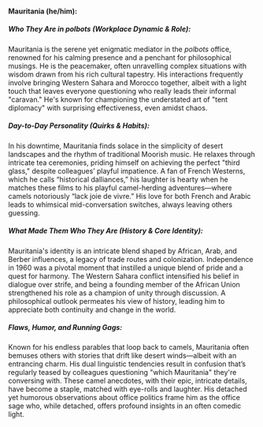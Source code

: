 #### Mauritania (he/him):  

##### Who They Are in *polbots* (Workplace Dynamic & Role):  
Mauritania is the serene yet enigmatic mediator in the *polbots* office, renowned for his calming presence and a penchant for philosophical musings. He is the peacemaker, often unravelling complex situations with wisdom drawn from his rich cultural tapestry. His interactions frequently involve bringing Western Sahara and Morocco together, albeit with a light touch that leaves everyone questioning who really leads their informal "caravan." He's known for championing the understated art of "tent diplomacy" with surprising effectiveness, even amidst chaos.

##### Day-to-Day Personality (Quirks & Habits):  
In his downtime, Mauritania finds solace in the simplicity of desert landscapes and the rhythm of traditional Moorish music. He relaxes through intricate tea ceremonies, priding himself on achieving the perfect "third glass," despite colleagues’ playful impatience. A fan of French Westerns, which he calls “historical dalliances,” his laughter is hearty when he matches these films to his playful camel-herding adventures—where camels notoriously “lack joie de vivre.” His love for both French and Arabic leads to whimsical mid-conversation switches, always leaving others guessing.

##### What Made Them Who They Are (History & Core Identity):  
Mauritania's identity is an intricate blend shaped by African, Arab, and Berber influences, a legacy of trade routes and colonization. Independence in 1960 was a pivotal moment that instilled a unique blend of pride and a quest for harmony. The Western Sahara conflict intensified his belief in dialogue over strife, and being a founding member of the African Union strengthened his role as a champion of unity through discussion. A philosophical outlook permeates his view of history, leading him to appreciate both continuity and change in the world.

##### Flaws, Humor, and Running Gags:  
Known for his endless parables that loop back to camels, Mauritania often bemuses others with stories that drift like desert winds—albeit with an entrancing charm. His dual linguistic tendencies result in confusion that’s regularly teased by colleagues questioning "which Mauritania" they're conversing with. These camel anecdotes, with their epic, intricate details, have become a staple, matched with eye-rolls and laughter. His detached yet humorous observations about office politics frame him as the office sage who, while detached, offers profound insights in an often comedic light.